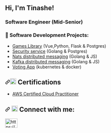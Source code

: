 ## Hi, I'm Tinashe!
### Software Engineer (Mid-Senior) 
### 🔭 Software Development Projects:
- [Games Library](https://github.com/Chavh/games-library) (Vue,Python, Flask & Postgres)
- [Security service](https://github.com/Chavh/security-service) (Golang & Postgres)
- [Nats distributed messaging](https://github.com/Chavh/nats-distributed-messaging) (Golang & JS)
- [Kafka distributed messaging](https://github.com/Chavh/kafka) (Golang & JS)
- [Voting App](https://github.com/Chavh/voting-app) (kubernetes & docker)

<h2 dir="auto"><a id="user-content--certifications" class="anchor" aria-hidden="true" href="#-certifications"><svg class="octicon octicon-link" viewBox="0 0 16 16" version="1.1" width="16" height="16" aria-hidden="true"><path fill-rule="evenodd" d="M7.775 3.275a.75.75 0 001.06 1.06l1.25-1.25a2 2 0 112.83 2.83l-2.5 2.5a2 2 0 01-2.83 0 .75.75 0 00-1.06 1.06 3.5 3.5 0 004.95 0l2.5-2.5a3.5 3.5 0 00-4.95-4.95l-1.25 1.25zm-4.69 9.64a2 2 0 010-2.83l2.5-2.5a2 2 0 012.83 0 .75.75 0 001.06-1.06 3.5 3.5 0 00-4.95 0l-2.5 2.5a3.5 3.5 0 004.95 4.95l1.25-1.25a.75.75 0 00-1.06-1.06l-1.25 1.25a2 2 0 01-2.83 0z"></path></svg></a><g-emoji class="g-emoji" alias="tv" fallback-src="https://github.githubassets.com/images/icons/emoji/unicode/1f4fa.png"><img class="emoji" alt="tv" height="20" width="20" src="https://github.githubassets.com/images/icons/emoji/unicode/1f4fa.png"></g-emoji> Certifications</h2>

- [AWS Certified Cloud Practitioner](https://www.credly.com/badges/c37afb26-203e-4a97-be8f-f9a2c743f16d/public_url)

<h2 dir="auto"><a id="user-content---connect-with-me" class="anchor" aria-hidden="true" href="#--connect-with-me"><svg class="octicon octicon-link" viewBox="0 0 16 16" version="1.1" width="16" height="16" aria-hidden="true"><path fill-rule="evenodd" d="M7.775 3.275a.75.75 0 001.06 1.06l1.25-1.25a2 2 0 112.83 2.83l-2.5 2.5a2 2 0 01-2.83 0 .75.75 0 00-1.06 1.06 3.5 3.5 0 004.95 0l2.5-2.5a3.5 3.5 0 00-4.95-4.95l-1.25 1.25zm-4.69 9.64a2 2 0 010-2.83l2.5-2.5a2 2 0 012.83 0 .75.75 0 001.06-1.06 3.5 3.5 0 00-4.95 0l-2.5 2.5a3.5 3.5 0 004.95 4.95l1.25-1.25a.75.75 0 00-1.06-1.06l-1.25 1.25a2 2 0 01-2.83 0z"></path></svg></a> <g-emoji class="g-emoji" alias="selfie" fallback-src="https://github.githubassets.com/images/icons/emoji/unicode/1f933.png"><img class="emoji" alt="selfie" height="20" width="20" src="https://github.githubassets.com/images/icons/emoji/unicode/1f933.png"></g-emoji> Connect with me:</h2>

<p align="left">
<a href="https://linkedin.com/in/https://www.linkedin.com/in/tinashe-chavunduka-404a1483/" target="blank"><img align="center" src="https://raw.githubusercontent.com/rahuldkjain/github-profile-readme-generator/master/src/images/icons/Social/linked-in-alt.svg" alt="https://www.linkedin.com/in/tinashe-chavunduka-404a1483/" height="30" width="40" /></a>
</p>
